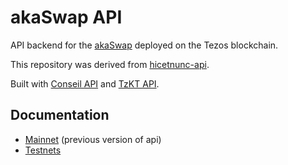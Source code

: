 # akaSwap API

API backend for the [akaSwap](https://akaswap.com) deployed on the Tezos blockchain.

This repository was derived from [hicetnunc-api](https://github.com/hicetnunc2000/hicetnunc-api).

Built with [Conseil API](https://github.com/Cryptonomic/Conseil) and [TzKT API](https://tzkt.io/).

## Documentation

- [Mainnet](https://akaswap.com/api/doc) (previous version of api)
- [Testnets](https://testnets.akaswap.com/api/doc)
